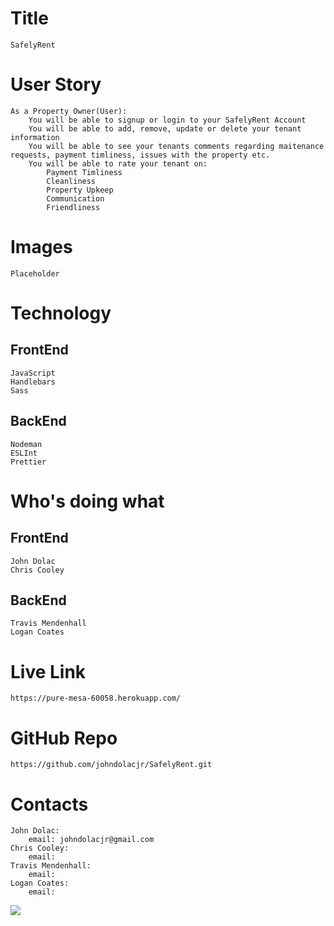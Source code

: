 # Title 
    SafelyRent

# User Story 
    As a Property Owner(User):  
        You will be able to signup or login to your SafelyRent Account 
        You will be able to add, remove, update or delete your tenant information
        You will be able to see your tenants comments regarding maitenance requests, payment timliness, issues with the property etc. 
        You will be able to rate your tenant on: 
            Payment Timliness				
            Cleanliness
            Property Upkeep
            Communication
            Friendliness

# Images
    Placeholder

# Technology 
   ## FrontEnd
    JavaScript
    Handlebars
    Sass
   ## BackEnd
    Nodeman
    ESLInt
    Prettier

# Who's doing what 
   ## FrontEnd
    John Dolac
    Chris Cooley
    
   ## BackEnd
    Travis Mendenhall
    Logan Coates
   
# Live Link
    https://pure-mesa-60058.herokuapp.com/

# GitHub Repo
    https://github.com/johndolacjr/SafelyRent.git 
   
# Contacts
    John Dolac: 
        email: johndolacjr@gmail.com
    Chris Cooley: 
        email: 
    Travis Mendenhall: 
        email: 
    Logan Coates: 
        email: 

![](images/)